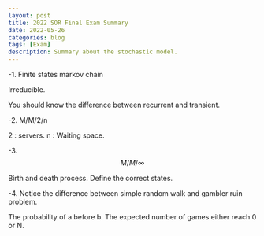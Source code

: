 ```yaml
---
layout: post
title: 2022 SOR Final Exam Summary
date: 2022-05-26
categories: blog
tags: [Exam]
description: Summary about the stochastic model.
---
```


-1. Finite states markov chain

Irreducible.

You should know the difference between recurrent and transient.

-2. M/M/2/n

2 : servers.
n : Waiting space.

-3. $$M/M/\infty$$

Birth and death process. Define the correct states.

-4. Notice the difference between simple random walk and gambler ruin problem.

The probability of a before b. The expected number of games either reach 0 or N.
